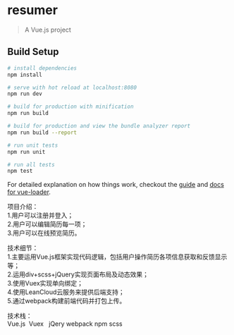 # resumer

> A Vue.js project

## Build Setup

``` bash
# install dependencies
npm install

# serve with hot reload at localhost:8080
npm run dev

# build for production with minification
npm run build

# build for production and view the bundle analyzer report
npm run build --report

# run unit tests
npm run unit

# run all tests
npm test
```

For detailed explanation on how things work, checkout the [guide](http://vuejs-templates.github.io/webpack/) and [docs for vue-loader](http://vuejs.github.io/vue-loader).


项目介绍：<br>
1.用户可以注册并登入；<br>
2.用户可以编辑简历每一项；<br>
3.用户可以在线预览简历。<br>

技术细节：<br>
1.主要运用Vue.js框架实现代码逻辑，包括用户操作简历各项信息获取和反馈显示等；<br>
2.运用div+scss+jQuery实现页面布局及动态效果；<br>
3.使用Vuex实现单向绑定；<br>
4.使用LeanCloud云服务来提供后端支持；<br>
5.通过webpack构建前端代码并打包上传。<br>

技术栈：<br>
Vue.js  Vuex   jQery  webpack  npm  scss
